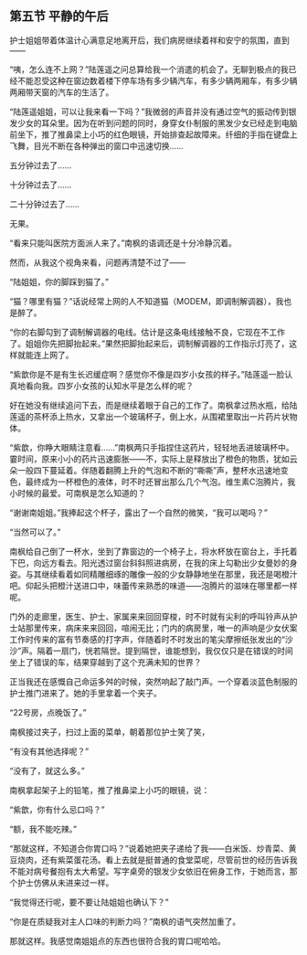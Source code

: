 ## 第五节 平静的午后
护士姐姐带着体温计心满意足地离开后，我们病房继续着祥和安宁的氛围，直到——

“咦，怎么连不上网？”陆莲遥之问总算给我一个消遣的机会了。无聊到极点的我已经不能忍受这种在窗边数着楼下停车场有多少辆汽车，有多少辆两厢车，有多少辆两厢带天窗的汽车的生活了。

“陆莲遥姐姐，可以让我来看一下吗？”我微弱的声音并没有通过空气的振动传到银发少女的耳朵里。因为在听到问题的同时，身穿女仆制服的黑发少女已经走到电脑前坐下，推了推鼻梁上小巧的红色眼镜，开始排查起故障来。纤细的手指在键盘上飞舞，目光不断在各种弹出的窗口中迅速切换……

五分钟过去了……

十分钟过去了……

二十分钟过去了……

无果。

“看来只能叫医院方面派人来了。”南枫的语调还是十分冷静沉着。

然而，从我这个视角来看，问题再清楚不过了——

“陆姐姐，你的脚踩到猫了。”

“猫？哪里有猫？”话说经常上网的人不知道猫（MODEM，即调制解调器），我也是醉了。

“你的右脚勾到了调制解调器的电线。估计是这条电线接触不良，它现在不工作了。姐姐你先把脚抬起来。”果然把脚抬起来后，调制解调器的工作指示灯亮了，这样就能连上网了。

“紫歆你是不是有生长迟缓症啊？感觉你不像是四岁小女孩的样子。”陆莲遥一脸认真地看向我。四岁小女孩的认知水平是怎么样的呢？

好在她没有继续追问下去，而是继续着眼于自己的工作了。南枫拿过热水瓶，给陆莲遥的茶杯添上热水，又拿出一个玻璃杯子，倒上水，从围裙里取出一片药片状物体。

“紫歆，你睁大眼睛注意看……”南枫两只手指捏住这药片，轻轻地丢进玻璃杯中。霎时间，原来小小的药片迅速膨胀——不，实际上是释放出了橙色的物质，犹如云朵一般四下蔓延着。伴随着翻腾上升的气泡和不断的“嘶嘶”声，整杯水迅速地变色，最终成为一杯橙色的液体，时不时还冒出那么几个气泡。维生素C泡腾片，我小时候的最爱。可南枫是怎么知道的？

“谢谢南姐姐。”我捧起这个杯子，露出了一个自然的微笑，“我可以喝吗？”

“当然可以了。”

南枫给自己倒了一杯水，坐到了靠窗边的一个椅子上，将水杯放在窗台上，手托着下巴，向远方看去。阳光透过窗台斜斜照进病房，在我的床上勾勒出少女曼妙的身姿。与其继续看着如同精雕细琢的雕像一般的少女静静地坐在那里，我还是喝橙汁吧。仰起头把橙汁送进口中，味蕾传来熟悉的味道——泡腾片的滋味在哪里都一样呢。

门外的走廊里，医生、护士、家属来来回回穿梭，时不时就有尖利的呼叫铃声从护士站那里传来，病床来来回回，喧闹无比；门内的病房里，唯一的声响是少女伏案工作时传来的富有节奏感的打字声，伴随着时不时发出的笔尖摩擦纸张发出的“沙沙”声。隔着一扇门，恍若隔世。提到隔世，谁能想到，我仅仅只是在错误的时间坐上了错误的车，结果穿越到了这个充满未知的世界？

正当我还在感慨自己命运多舛的时候，突然响起了敲门声。一个穿着淡蓝色制服的护士推门进来了。她的手里拿着一个夹子。

“22号房，点晚饭了。”

南枫接过夹子，扫过上面的菜单，朝着那位护士笑了笑，

“有没有其他选择呢？”

“没有了，就这么多。”

南枫拿起架子上的铅笔，推了推鼻梁上小巧的眼镜，说：

“紫歆，你有什么忌口吗？”

“额，我不能吃辣。”

“那就这样，不知道合你胃口吗？”说着她把夹子递给了我——白米饭、炒青菜、黄豆烧肉，还有紫菜蛋花汤。看上去就是挺普通的食堂菜呢，尽管前世的经历告诉我不能对病号餐抱有太大希望。写字桌旁的银发少女依旧在俯身工作，于她而言，那个护士仿佛从未进来过一样。

“我觉得还行呢，要不要让陆姐姐也确认下？”

“你是在质疑我对主人口味的判断力吗？”南枫的语气突然加重了。

那就这样。我感觉南姐姐点的东西也很符合我的胃口呢哈哈。